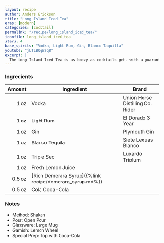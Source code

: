 ```yaml
---
layout: recipe
author: Anders Erickson
title: "Long Island Iced Tea"
eras: [modern]
categories: [cocktail]
permalink: "/recipe/long_island_iced_tea/"
iconfile: long_island_iced_tea
stars: 4
base_spirits: "Vodka, Light Rum, Gin, Blanco Taquilla"
youtube: "jLTLBQqWzq8"
excerpt: |
  The Long Island Iced Tea is as boozy as cocktails get, with a guaranteed hangover. But with four liquors, one liqueur, lemon and cola, it somehow works.
---
```


### Ingredients

| Amount | Ingredient                                               | Brand                            |
| -----: | -------------------------------------------------------- | -------------------------------- |
|   1 oz | Vodka                                                    | Union Horse Distilling Co. Rider |
|   1 oz | Light Rum                                                | El Dorado 3 Year                 |
|   1 oz | Gin                                                      | Plymouth Gin                     |
|   1 oz | Blanco Tequila                                           | Siete Leguas Blanco              |
|   1 oz | Triple Sec                                               | Luxardo Triplum                  |
|   1 oz | Fresh Lemon Juice                                        |
| 0.5 oz | [Rich Demerara Syrup]({%link recipe/demerara_syrup.md%}) |
| 0.5 oz | Cola Coca-Cola                                           |

### Notes

- Method: Shaken
- Pour: Open Pour
- Glassware: Large Mug
- Garnish: Lemon Wheel
- Special Prep: Top with Coca-Cola
